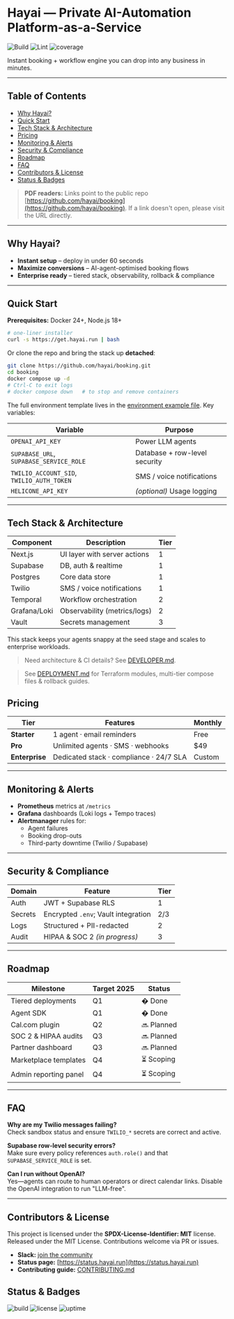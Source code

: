 # Hayai — Private AI-Automation Platform-as-a-Service

![Build](https://github.com/danieldev11/hayai/actions/workflows/build.yml/badge.svg)
![Lint](https://github.com/danieldev11/hayai/actions/workflows/lint.yml/badge.svg)
![coverage](https://img.shields.io/badge/coverage-85%25-brightgreen.svg)

Instant booking + workflow engine you can drop into any business in minutes.

---

## Table of Contents

* [Why Hayai?](#why-hayai)
* [Quick Start](#quick-start)
* [Tech Stack & Architecture](#tech-stack--architecture)
* [Pricing](#pricing)
* [Monitoring & Alerts](#monitoring--alerts)
* [Security & Compliance](#security--compliance)
* [Roadmap](#roadmap)
* [FAQ](#faq)
* [Contributors & License](#contributors--license)
* [Status & Badges](#status--badges)

> **PDF readers:** Links point to the public repo [https://github.com/hayai/booking](https://github.com/hayai/booking). If a link doesn't open, please visit the URL directly.

---

## Why Hayai?

* **Instant setup** – deploy in under 60 seconds
* **Maximize conversions** – AI-agent-optimised booking flows
* **Enterprise ready** – tiered stack, observability, rollback & compliance

---

## Quick Start

**Prerequisites:** Docker 24+, Node.js 18+

```bash
# one-liner installer
curl -s https://get.hayai.run | bash
```

Or clone the repo and bring the stack up **detached**:

```bash
git clone https://github.com/hayai/booking.git
cd booking
docker compose up -d
# Ctrl-C to exit logs
# docker compose down   # to stop and remove containers
```

The full environment template lives in the [environment example file](https://github.com/hayai/booking/blob/main/.env.example). Key variables:

| Variable                                  | Purpose                       |
| ---------------------------------------- | ----------------------------- |
| `OPENAI_API_KEY`                          | Power LLM agents              |
| `SUPABASE_URL`, `SUPABASE_SERVICE_ROLE`   | Database + row-level security |
| `TWILIO_ACCOUNT_SID`, `TWILIO_AUTH_TOKEN` | SMS / voice notifications     |
| `HELICONE_API_KEY`                        | *(optional)* Usage logging    |

---

## Tech Stack & Architecture

| Component    | Description                  | Tier |
| ------------ | ---------------------------- | ---- |
| Next.js      | UI layer with server actions | 1    |
| Supabase     | DB, auth & realtime          | 1    |
| Postgres     | Core data store              | 1    |
| Twilio       | SMS / voice notifications    | 1    |
| Temporal     | Workflow orchestration       | 2    |
| Grafana/Loki | Observability (metrics/logs) | 2    |
| Vault        | Secrets management           | 3    |

This stack keeps your agents snappy at the seed stage and scales to enterprise workloads.

> Need architecture & CI details? See [DEVELOPER.md](DEVELOPER.md).

> See [DEPLOYMENT.md](https://github.com/hayai/booking/blob/main/DEPLOYMENT.md) for Terraform modules, multi-tier compose files & rollback guides.

## Pricing

| Tier           | Features                                | Monthly |
| -------------- | --------------------------------------- | ------- |
| **Starter**    | 1 agent · email reminders               | Free    |
| **Pro**        | Unlimited agents · SMS · webhooks       | \$49    |
| **Enterprise** | Dedicated stack · compliance · 24/7 SLA | Custom  |

---

## Monitoring & Alerts

* **Prometheus** metrics at `/metrics`
* **Grafana** dashboards (Loki logs + Tempo traces)
* **Alertmanager** rules for:
  * Agent failures
  * Booking drop-outs
  * Third-party downtime (Twilio / Supabase)

---

## Security & Compliance

| Domain  | Feature                             | Tier |
| ------- | ----------------------------------- | ---- |
| Auth    | JWT + Supabase RLS                  | 1    |
| Secrets | Encrypted `.env`; Vault integration | 2/3  |
| Logs    | Structured + PII-redacted           | 2    |
| Audit   | HIPAA & SOC 2 *(in progress)*       | 3    |

---

## Roadmap

| Milestone             | Target 2025 | Status     |
| --------------------- | ----------- | ---------- |
| Tiered deployments    | Q1          | � Done     |
| Agent SDK             | Q1          | � Done     |
| Cal.com plugin        | Q2          | 🔜 Planned |
| SOC 2 & HIPAA audits  | Q3          | 🔜 Planned |
| Partner dashboard     | Q3          | 🔜 Planned |
| Marketplace templates | Q4          | ⏳ Scoping  |
| Admin reporting panel | Q4          | ⏳ Scoping  |

---

## FAQ

**Why are my Twilio messages failing?**  
Check sandbox status and ensure `TWILIO_*` secrets are correct and active.

**Supabase row-level security errors?**  
Make sure every policy references `auth.role()` and that `SUPABASE_SERVICE_ROLE` is set.

**Can I run without OpenAI?**  
Yes—agents can route to human operators or direct calendar links. Disable the OpenAI integration to run "LLM-free".

---

## Contributors & License

This project is licensed under the **SPDX-License-Identifier: MIT** license.  
Released under the MIT License. Contributions welcome via PR or issues.

* **Slack:** [join the community](https://join.slack.com/t/hayai-dev/shared_invite)
* **Status page:** [https://status.hayai.run](https://status.hayai.run)
* **Contributing guide:** [CONTRIBUTING.md](https://github.com/danieldev11/hayai/blob/main/CONTRIBUTING.md)

## Status & Badges

![build](https://github.com/hayai/booking/actions/workflows/build.yml/badge.svg)
![license](https://img.shields.io/github/license/danieldev11/hayai)
![uptime](https://img.shields.io/endpoint?url=https://status.hayai.run/api/badge)
